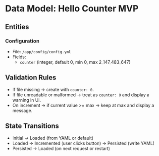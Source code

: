 # Data Model: Hello Counter MVP

## Entities

### Configuration
- File: `/app/config/config.yml`
- Fields:
  - `counter` (integer, default 0, min 0, max 2_147_483_647)

## Validation Rules
- If file missing → create with `counter: 0`.
- If file unreadable or malformed → treat as `counter: 0` and display a warning in UI.
- On increment → if current value >= max → keep at max and display a message.

## State Transitions
- Initial → Loaded (from YAML or default)
- Loaded → Incremented (user clicks button) → Persisted (write YAML)
- Persisted → Loaded (on next request or restart)
